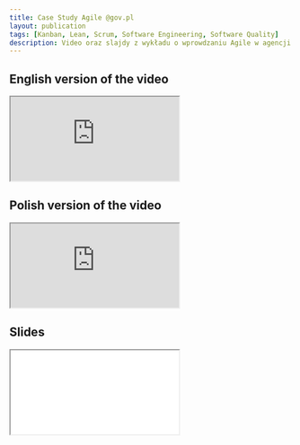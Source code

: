 ```yaml
---
title: Case Study Agile @gov.pl
layout: publication
tags: [Kanban, Lean, Scrum, Software Engineering, Software Quality]
description: Video oraz slajdy z wykładu o wprowdzaniu Agile w agencji rządowej.
---
```


## English version of the video
<iframe src="https://www.youtube.com/embed/EHD1KkuhkkY" allowfullscreen></iframe>

## Polish version of the video
<iframe src="https://www.youtube.com/embed/BX4LPkEs7U0" allowfullscreen></iframe>

## Slides
<iframe src="//www.slideshare.net/slideshow/embed_code/key/kLivRrsWcBstIa" allowfullscreen></iframe>
